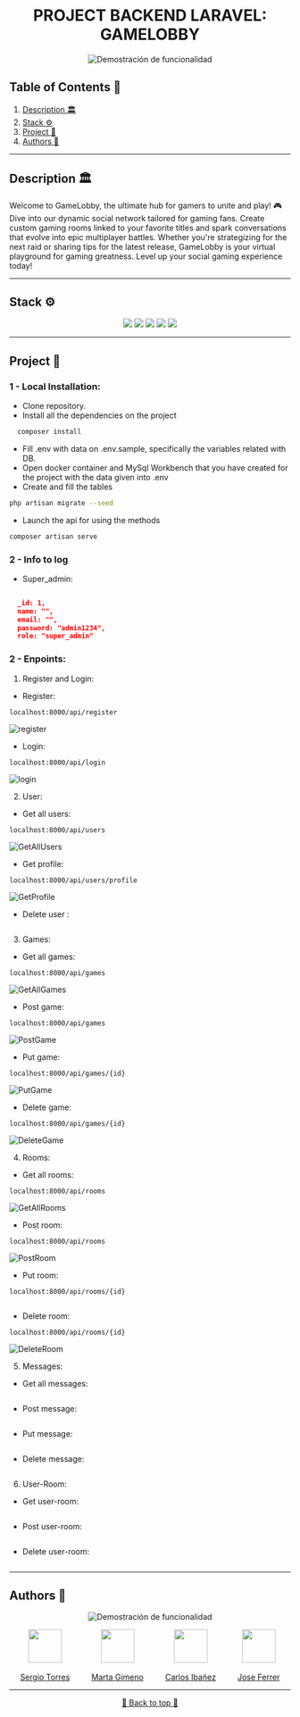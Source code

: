 <h1 align="center"> PROJECT BACKEND LARAVEL: GAMELOBBY </h1>

<p align="center">
  <img src="./public/img/title_Readme.gif" alt="Demostración de funcionalidad">
</p>


## Table of Contents :file_folder:

1. [Description :classical_building:](#description-classical_building)
2. [Stack :gear:](#stack-gear)
3. [Project :open_book:](#Project-open_book)
4. [Authors :wave:](#author-wave)

---

## Description :classical_building:

Welcome to GameLobby, the ultimate hub for gamers to unite and play! 🎮 Dive into our dynamic social network tailored for gaming fans. Create custom gaming rooms linked to your favorite titles and spark conversations that evolve into epic multiplayer battles. Whether you're strategizing for the next raid or sharing tips for the latest release, GameLobby is your virtual playground for gaming greatness. Level up your social gaming experience today!

---

## Stack :gear:

<div align="center">
<img src= "https://img.shields.io/badge/Laravel-FF2D20?style=for-the-badge&logo=laravel&logoColor=white"/>
<img src= "https://img.shields.io/badge/PHP-777BB4?style=for-the-badge&logo=php&logoColor=white"/>
<img src= "https://img.shields.io/badge/MySQL-005C84?style=for-the-badge&logo=mysql&logoColor=white"/>
<img src= "https://img.shields.io/badge/Docker-2CA5E0?style=for-the-badge&logo=docker&logoColor=white"/>
<img src= "https://img.shields.io/badge/GIT-E44C30?style=for-the-badge&logo=git&logoColor=white"/>
</div>

---

## Project :open_book:


### 1 - Local Installation:

- Clone repository.
- Install all the dependencies on the project
```bash
  composer install
```
- Fill .env with data on .env.sample, specifically the variables related with DB.
- Open docker container and MySql Workbench that you have created for the project with the data given into .env
- Create and fill the tables
```bash
php artisan migrate --seed
```
- Launch the api for using the methods 
```bash
composer artisan serve
```

### 2 - Info to log

- Super_admin:

```json

  _id: 1,
  name: "",
  email: "",
  password: "admin1234",
  role: "super_admin"

```

### 2 - Enpoints:

1. Register and Login:

- Register:

```
localhost:8000/api/register
```

<image src="./public/img/register.png" alt="register">

- Login:

```
localhost:8000/api/login
```

<image src="./public/img/login.png" alt="login">


2. User:

- Get all users:

```
localhost:8000/api/users
```

<image src="./public/img/getallusers.png" alt="GetAllUsers">

- Get profile:

```
localhost:8000/api/users/profile
```

<image src="./public/img/getuserprofile.png" alt="GetProfile">

- Delete user :

<image src="" alt="">


3. Games:

- Get all games:

```
localhost:8000/api/games
```

<image src="./public/img/getallgames.png" alt="GetAllGames">

- Post game:

```
localhost:8000/api/games
```

<image src="./public/img/postgame.png" alt="PostGame">

- Put game:

```
localhost:8000/api/games/{id}
```

<image src="./public/img/putgame.png" alt="PutGame">

- Delete game:

```
localhost:8000/api/games/{id}
```

<image src="./public/img/deletegame.png" alt="DeleteGame">


4. Rooms:

- Get all rooms:

```
localhost:8000/api/rooms
```

<image src="./public/img/getallrooms.png" alt="GetAllRooms">

- Post room:

```
localhost:8000/api/rooms
```

<image src="./public/img/postroom.png" alt="PostRoom">

- Put room:

```
localhost:8000/api/rooms/{id}
```

<image src="./public/img/putroom.png" alt="">

- Delete room:

```
localhost:8000/api/rooms/{id}
```

<image src="./public/img/deleteroom.png" alt="DeleteRoom">


5. Messages:

- Get all messages: 

<image src="" alt="">

- Post message:

<image src="" alt="">

- Put message:

<image src="" alt="">

- Delete message:

<image src="" alt="">


6. User-Room:

- Get user-room:

<image src="" alt="">

- Post user-room:

<image src="" alt="">

- Delete user-room: 

<image src="" alt="">

---

## Authors :wave:

<p align="center">
  <img src="./public/img/team_Readme.gif" alt="Demostración de funcionalidad">
</p>

<div style="display: flex; justify-content: space-around;">
  <div style="display: flex; flex-direction: column; align-items: center">
    <img src="https://github.com/SergioTorresGarcia.png" width="60px;"/>
    <br>
    <a href="https://github.com/SergioTorresGarcia">Sergio Torres</a>
  </div>
  <div style="display: flex; flex-direction: column; align-items: center">
    <img src="https://github.com/MartaGBayona.png" width="60px;"/>
    <br>
    <a href="https://github.com/MartaGBayona">Marta Gimeno</a>
  </div>
  <div style="display: flex; flex-direction: column; align-items: center">
    <img src="https://github.com/CariblaGIT.png" width="60px;"/>
    <br>
    <a href="https://github.com/CariblaGIT">Carlos Ibañez</a>
  </div>
  <div style="display: flex; flex-direction: column; align-items: center">
    <img src="https://github.com/jluisferrer.png" width="60px;"/>
    <br>
    <a href="https://github.com/jluisferrer">Jose Ferrer</a>
  </div>
</div>

---

<div align="center">
<a href="#table-of-contents-file_folder">🔼 Back to top 🔼</a>
</div>